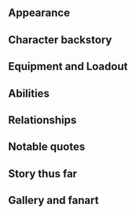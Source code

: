 

## Appearance

## Character backstory

## Equipment and Loadout

## Abilities

## Relationships

## Notable quotes

## Story thus far

## Gallery and fanart
